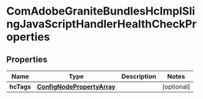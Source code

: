

# ComAdobeGraniteBundlesHcImplSlingJavaScriptHandlerHealthCheckProperties

## Properties

Name | Type | Description | Notes
------------ | ------------- | ------------- | -------------
**hcTags** | [**ConfigNodePropertyArray**](ConfigNodePropertyArray.md) |  |  [optional]



